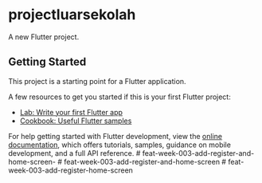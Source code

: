 # projectluarsekolah

A new Flutter project.

## Getting Started

This project is a starting point for a Flutter application.

A few resources to get you started if this is your first Flutter project:

- [Lab: Write your first Flutter app](https://docs.flutter.dev/get-started/codelab)
- [Cookbook: Useful Flutter samples](https://docs.flutter.dev/cookbook)

For help getting started with Flutter development, view the
[online documentation](https://docs.flutter.dev/), which offers tutorials,
samples, guidance on mobile development, and a full API reference.
#   f e a t - w e e k - 0 0 3 - a d d - r e g i s t e r - a n d - h o m e - s c r e e n -  
 #   f e a t - w e e k - 0 0 3 - a d d - r e g i s t e r - a n d - h o m e - s c r e e n  
 #   f e a t - w e e k - 0 0 3 - a d d - r e g i s t e r - h o m e - s c r e e n  
 